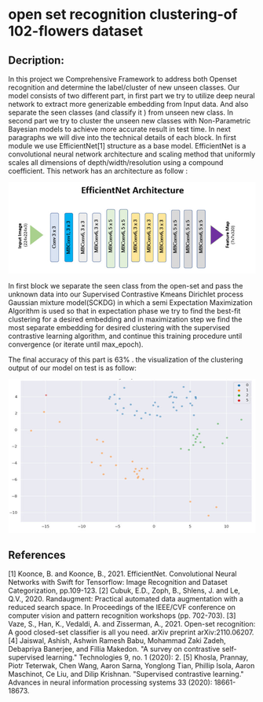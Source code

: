 # open set recognition clustering-of 102-flowers dataset 


## Decription:
In this project we Comprehensive Framework to address both Openset recognition and 
determine the label/cluster of new unseen classes.
Our model consists of two different part, in first part we try to utilize deep neural network 
to extract more generizable embedding from Input data. And also separate the seen classes 
(and classify it ) from unseen new class. In second part we try to cluster the unseen new 
classes with Non-Parametric Bayesian models to achieve more accurate result in test time. 
In next paragraphs we will dive into the technical details of each block.
In first module we use EfficientNet[1] structure as a base model. EfficientNet is a 
convolutional neural network architecture and scaling method that uniformly scales all 
dimensions of depth/width/resolution using a compound coefficient. This network has an 
architecture as follow :


   ![net](images/ph1_1.jpg "net")


In first block we separate the seen class from the open-set and pass the unknown data into 
our Supervised Contrastive Kmeans Dirichlet process Gaussian mixture model(SCKDG) in which a semi Expectation Maximization Algorithm is used so that in 
expectation phase we try to find the best-fit clustering for a desired embedding and in 
maximization step we find the most separate embedding for desired clustering with 
the supervised contrastive learning algorithm, and continue this training procedure until 
convergence (or iterate until max_epoch).

The final accuracy of this part is 63% . the visualization of the clustering output of 
our model on test is as follow:


   ![open](images/ph1_2.jpg "open")

## References 
[1] Koonce, B. and Koonce, B., 2021. EfficientNet. Convolutional Neural Networks with 
Swift for Tensorflow: Image Recognition and Dataset Categorization, pp.109-123.
[2] Cubuk, E.D., Zoph, B., Shlens, J. and Le, Q.V., 2020. Randaugment: Practical automated 
data augmentation with a reduced search space. In Proceedings of the IEEE/CVF 
conference on computer vision and pattern recognition workshops (pp. 702-703).
[3] Vaze, S., Han, K., Vedaldi, A. and Zisserman, A., 2021. Open-set recognition: A good 
closed-set classifier is all you need. arXiv preprint arXiv:2110.06207.
[4] Jaiswal, Ashish, Ashwin Ramesh Babu, Mohammad Zaki Zadeh, Debapriya Banerjee, 
and Fillia Makedon. "A survey on contrastive self-supervised learning." Technologies 9, 
no. 1 (2020): 2.
[5] Khosla, Prannay, Piotr Teterwak, Chen Wang, Aaron Sarna, Yonglong Tian, Phillip 
Isola, Aaron Maschinot, Ce Liu, and Dilip Krishnan. "Supervised contrastive learning." 
Advances in neural information processing systems 33 (2020): 18661-18673.

	
